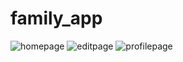 # family_app

![homepage](https://user-images.githubusercontent.com/90089792/150353909-3bc30cd0-1899-4c54-99a4-fa5072527b6a.png)
![editpage](https://user-images.githubusercontent.com/90089792/150353927-4a6d3288-f3c8-4d0f-a86f-e98c40b8a0d0.png)
![profilepage](https://user-images.githubusercontent.com/90089792/150353951-b0923aba-55fd-41dd-b461-0126acfc5063.png)
